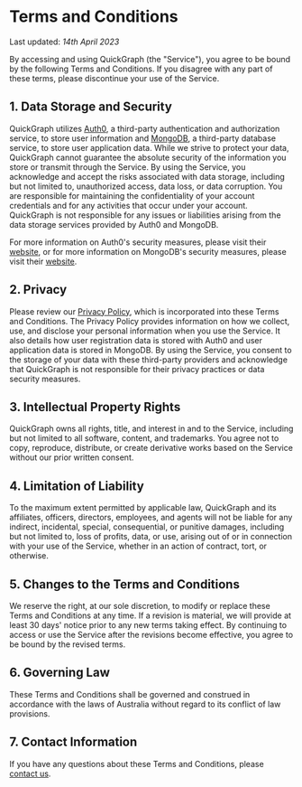 # Terms and Conditions

Last updated: _14th April 2023_

By accessing and using QuickGraph (the "Service"), you agree to be bound by the following Terms and Conditions. If you disagree with any part of these terms, please discontinue your use of the Service.

## 1. Data Storage and Security

QuickGraph utilizes [Auth0](https://auth0.com), a third-party authentication and authorization service, to store user information and [MongoDB](https://www.mongodb.com), a third-party database service, to store user application data. While we strive to protect your data, QuickGraph cannot guarantee the absolute security of the information you store or transmit through the Service. By using the Service, you acknowledge and accept the risks associated with data storage, including but not limited to, unauthorized access, data loss, or data corruption. You are responsible for maintaining the confidentiality of your account credentials and for any activities that occur under your account. QuickGraph is not responsible for any issues or liabilities arising from the data storage services provided by Auth0 and MongoDB.

For more information on Auth0's security measures, please visit their [website](https://auth0.com/security), or for more information on MongoDB's security measures, please visit their [website](https://www.mongodb.com/cloud/atlas/security).

## 2. Privacy

Please review our [Privacy Policy](./privacy-policy), which is incorporated into these Terms and Conditions. The Privacy Policy provides information on how we collect, use, and disclose your personal information when you use the Service. It also details how user registration data is stored with Auth0 and user application data is stored in MongoDB. By using the Service, you consent to the storage of your data with these third-party providers and acknowledge that QuickGraph is not responsible for their privacy practices or data security measures.

## 3. Intellectual Property Rights

QuickGraph owns all rights, title, and interest in and to the Service, including but not limited to all software, content, and trademarks. You agree not to copy, reproduce, distribute, or create derivative works based on the Service without our prior written consent.

## 4. Limitation of Liability

To the maximum extent permitted by applicable law, QuickGraph and its affiliates, officers, directors, employees, and agents will not be liable for any indirect, incidental, special, consequential, or punitive damages, including but not limited to, loss of profits, data, or use, arising out of or in connection with your use of the Service, whether in an action of contract, tort, or otherwise.

## 5. Changes to the Terms and Conditions

We reserve the right, at our sole discretion, to modify or replace these Terms and Conditions at any time. If a revision is material, we will provide at least 30 days' notice prior to any new terms taking effect. By continuing to access or use the Service after the revisions become effective, you agree to be bound by the revised terms.

## 6. Governing Law

These Terms and Conditions shall be governed and construed in accordance with the laws of Australia without regard to its conflict of law provisions.

## 7. Contact Information

If you have any questions about these Terms and Conditions, please [contact us](./contact).
